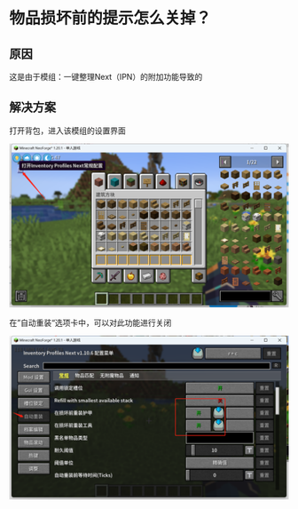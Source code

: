 # 物品损坏前的提示怎么关掉？

## 原因

这是由于模组：一键整理Next（IPN）的附加功能导致的

## 解决方案

打开背包，进入该模组的设置界面

![image-20230812121002424](./assets/image-20230812121002424.png)



在”自动重装“选项卡中，可以对此功能进行关闭

![image-20230812121259698](./assets/image-20230812121259698.png)
